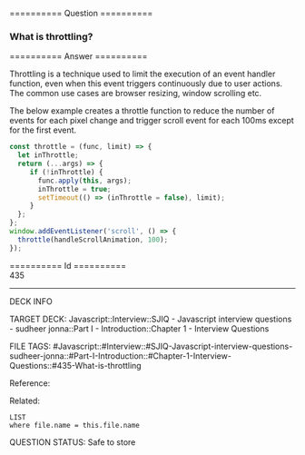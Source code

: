 ========== Question ==========  

### What is throttling?  

========== Answer ==========  

Throttling is a technique used to limit the execution of an event handler
function, even when this event triggers continuously due to user actions. The
common use cases are browser resizing, window scrolling etc.

The below example creates a throttle function to reduce the number of events for
each pixel change and trigger scroll event for each 100ms except for the first
event.

```js
const throttle = (func, limit) => {
  let inThrottle;
  return (...args) => {
     if (!inThrottle) {
       func.apply(this, args);
       inThrottle = true;
       setTimeout(() => (inThrottle = false), limit);
     }
  };
};
window.addEventListener('scroll', () => {
  throttle(handleScrollAnimation, 100);
});
```

========== Id ==========  
435

---

DECK INFO

TARGET DECK: Javascript::Interview::SJIQ - Javascript interview questions - sudheer jonna::Part I - Introduction::Chapter 1 - Interview Questions

FILE TAGS: #Javascript::#Interview::#SJIQ-Javascript-interview-questions-sudheer-jonna::#Part-I-Introduction::#Chapter-1-Interview-Questions::#435-What-is-throttling

Reference:

Related:

```dataview
LIST
where file.name = this.file.name
```

QUESTION STATUS: Safe to store
